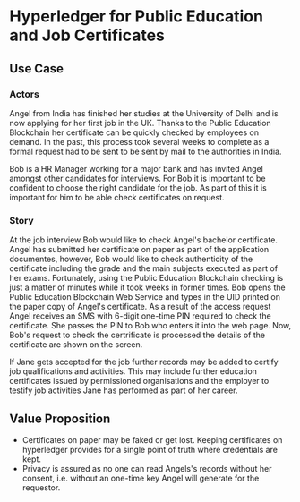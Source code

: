# Hyperledger for Public Education and Job Certificates


## Use Case


### Actors 

Angel from India has finished her studies at the University of Delhi and is now applying for her first job in the UK. Thanks to 
the Public Education Blockchain her certificate can be quickly checked by employees on demand. In the past, this 
process took several weeks to complete as a formal request had to be sent to be sent by mail to the authorities in India.

 
Bob is a HR Manager working for a major bank and has invited Angel amongst other candidates for interviews. For Bob it is
important to be confident to choose the right candidate for the job. As part of this it is important for him to be able 
check certificates on request.  

### Story

At the job interview Bob would like to check Angel's bachelor certificate. Angel has submitted her certificate on paper as
part of the application documentes, however, Bob would like to check authenticity of the certificate including the
grade and the main subjects executed as part of her exams.  Fortunately, using the Public Education Blockchain checking 
is just a matter of minutes while it took weeks in former times.  Bob opens the Public Education Blockchain Web Service
and types in the UID printed on the paper copy of Angel's certificate. As a result of the access request Angel receives 
an SMS with 6-digit one-time PIN required to check the certificate. She passes the PIN to Bob who enters it into the web 
page. Now, Bob's request to check the certrificate is processed the details of the certificate are shown on the screen. 


If Jane gets accepted for the job further records may be added to certify job
qualifications and activities. This may include further education certificates issued
by permissioned organisations and the employer to testify job activities Jane has 
performed as part of her career.

## Value Proposition

 * Certificates on paper may be faked or get lost. Keeping certificates on hyperledger
provides for a single point of truth where credentials are kept. 
* Privacy is assured as no one can read Angels's records without her consent, i.e. without an one-time
key Angel will generate for the requestor.

